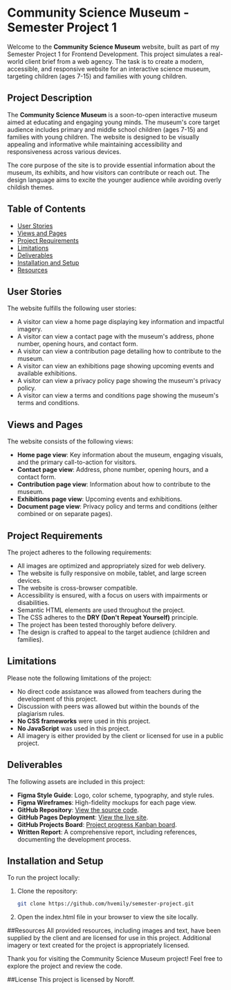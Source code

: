 # Community Science Museum - Semester Project 1

Welcome to the **Community Science Museum** website, built as part of my Semester Project 1 for Frontend Development. This project simulates a real-world client brief from a web agency. The task is to create a modern, accessible, and responsive website for an interactive science museum, targeting children (ages 7-15) and families with young children.

## Project Description

The **Community Science Museum** is a soon-to-open interactive museum aimed at educating and engaging young minds. The museum's core target audience includes primary and middle school children (ages 7-15) and families with young children. The website is designed to be visually appealing and informative while maintaining accessibility and responsiveness across various devices.

The core purpose of the site is to provide essential information about the museum, its exhibits, and how visitors can contribute or reach out. The design language aims to excite the younger audience while avoiding overly childish themes.

## Table of Contents

- [User Stories](#user-stories)
- [Views and Pages](#views-and-pages)
- [Project Requirements](#project-requirements)
- [Limitations](#limitations)
- [Deliverables](#deliverables)
- [Installation and Setup](#installation-and-setup)
- [Resources](#resources)

## User Stories

The website fulfills the following user stories:

- A visitor can view a home page displaying key information and impactful imagery.
- A visitor can view a contact page with the museum's address, phone number, opening hours, and contact form.
- A visitor can view a contribution page detailing how to contribute to the museum.
- A visitor can view an exhibitions page showing upcoming events and available exhibitions.
- A visitor can view a privacy policy page showing the museum's privacy policy.
- A visitor can view a terms and conditions page showing the museum's terms and conditions.

## Views and Pages

The website consists of the following views:

- **Home page view**: Key information about the museum, engaging visuals, and the primary call-to-action for visitors.
- **Contact page view**: Address, phone number, opening hours, and a contact form.
- **Contribution page view**: Information about how to contribute to the museum.
- **Exhibitions page view**: Upcoming events and exhibitions.
- **Document page view**: Privacy policy and terms and conditions (either combined or on separate pages).

## Project Requirements

The project adheres to the following requirements:

- All images are optimized and appropriately sized for web delivery.
- The website is fully responsive on mobile, tablet, and large screen devices.
- The website is cross-browser compatible.
- Accessibility is ensured, with a focus on users with impairments or disabilities.
- Semantic HTML elements are used throughout the project.
- The CSS adheres to the **DRY (Don't Repeat Yourself)** principle.
- The project has been tested thoroughly before delivery.
- The design is crafted to appeal to the target audience (children and families).

## Limitations

Please note the following limitations of the project:

- No direct code assistance was allowed from teachers during the development of this project.
- Discussion with peers was allowed but within the bounds of the plagiarism rules.
- **No CSS frameworks** were used in this project.
- **No JavaScript** was used in this project.
- All imagery is either provided by the client or licensed for use in a public project.

## Deliverables

The following assets are included in this project:

- **Figma Style Guide**: Logo, color scheme, typography, and style rules.
- **Figma Wireframes**: High-fidelity mockups for each page view.
- **GitHub Repository**: [View the source code](https://github.com/yourusername/museum-project).
- **GitHub Pages Deployment**: [View the live site](https://yourusername.github.io/museum-project/).
- **GitHub Projects Board**: [Project progress Kanban board](https://github.com/yourusername/museum-project/projects).
- **Written Report**: A comprehensive report, including references, documenting the development process.

## Installation and Setup

To run the project locally:

1. Clone the repository:
   ```bash
   git clone https://github.com/hvemily/semester-project.git
2. Open the index.html file in your browser to view the site locally.


##Resources
All provided resources, including images and text, have been supplied by the client and are licensed for use in this project. Additional imagery or text created for the project is appropriately licensed.

Thank you for visiting the Community Science Museum project! Feel free to explore the project and review the code.

##License 
This project is licensed by Noroff. 

